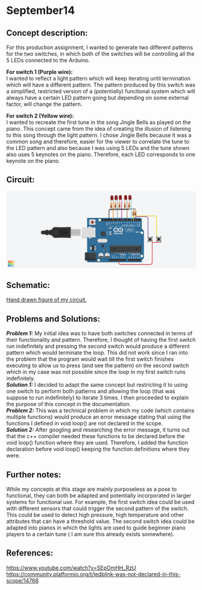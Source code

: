 # September14
## Concept description:
For this production assignment, I wanted to generate two different patterns for the two switches, in which both of the switches will be controlling all the 5 LEDs connected to the Arduino. <br /> 
<p>
  
  **For switch 1 (Purple wire):**  <br />
  I wanted to reflect a light pattern which will keep iterating until termination which will have a different pattern. The pattern produced by this switch was a simplified, restricted version of a (potentially) functional system which will always have a certain LED pattern going but depending on some external factor, will change the pattern.  
  </p>
 <p>
  
  **For switch 2 (Yellow wire):**  <br />
I wanted to recreate the first tune in the song Jingle Bells as played on the piano. This concept came from the idea of creating the illusion of listening to this song through the light pattern. I chose Jingle Bells because it was a common song and therefore, easier for the viewer to correlate the tune to the LED pattern and also because I was using 5 LEDs and the tune shown also uses 5 keynotes on the piano. Therefore, each LED corresponds to one keynote on the piano.
</p>

## Circuit: 
![](circuit.png)

## Schematic: 
[Hand drawn figure of my circuit.](schematic.png)

## Problems and Solutions:
***Problem 1:*** My initial idea was to have both switches connected in terms of their functionality and pattern. Therefore, I thought of having the first switch run indefinitely and pressing the second switch would produce a different pattern which would terminate the loop. This did not work since I ran into the problem that the program would wait till the first switch finishes executing to allow us to press (and see the pattern) on the second switch which in my case was not possible since the loop in my first switch runs indefinitely. </br>
***Solution 1:*** I decided to adapt the same concept but restricting it to using one switch to perform both patterns and allowing the loop (that was suppose to run indefinitely) to iterate 3 times. I then proceeded to explain the purpose of this concept in the documentation.</br>
***Problem 2:*** This was a technical problem in which my code (which contains multiple functions) would produce an error message stating that using the functions I defined in void loop() are not declared in the scope. </br> 
***Solution 2:*** After googling and researching the error message, it turns out that the c++ compiler needed these functions to be declared before the void loop() function where they are used. Therefore, I added the function declaration before void loop() keeping the function definitions where they were. 
## Further notes: 
While my concepts at this stage are mainly purposeless as a pose to functional, they can both be adapted and potentially incorporated in larger systems for functional use. 
For example, the first switch idea could be used with different sensors that could trigger the second pattern of the switch. This could be used to detect high pressure, high temperature and other attributes that can have a threshold value. The second switch idea could be adapted into pianos in which the lights are used to guide beginner piano players to a certain tune ( I am sure this already exists somewhere). 

## References: 
https://www.youtube.com/watch?v=SEpOmHH_RzU </br>
https://community.platformio.org/t/ledblink-was-not-declared-in-this-scope/14768
